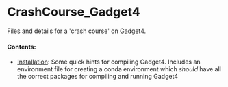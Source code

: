# CrashCourse_Gadget4
Files and details for a 'crash course' on [Gadget4](https://wwwmpa.mpa-garching.mpg.de/gadget4/).



#### Contents:
- [Installation](/installation/): Some quick hints for compiling Gadget4. Includes an environment file for creating a conda environment which _should_ have all the correct packages for compiling and running Gadget4
